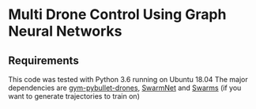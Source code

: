 # Multi Drone Control Using Graph Neural Networks

## Requirements
This code was tested with Python 3.6 running on Ubuntu 18.04
The major dependencies are [gym-pybullet-drones](https://github.com/utiasDSL/gym-pybullet-drones), [SwarmNet](https://github.com/siyuzhou/SwarmNet) and [Swarms](https://github.com/siyuzhou/Swarms) (if you want to generate trajectories to train on)
